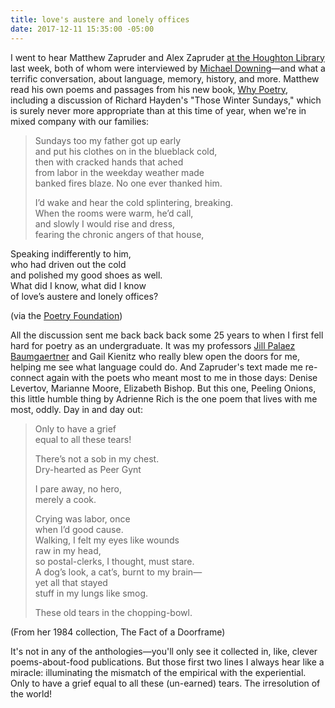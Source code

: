 ```yaml
---
title: love's austere and lonely offices
date: 2017-12-11 15:35:00 -05:00
---
```


I went to hear Matthew Zapruder and Alex Zapruder [at the Houghton Library](http://houghton75.org/?event=the-artifactual-consciousness-a-nonfiction-poetry-reading-and-discussion) last week, both of whom were interviewed by [Michael Downing](http://michaeldowningbooks.com/)—and what a terrific conversation, about language, memory, history, and more. Matthew read his own poems and passages from his new book, [Why Poetry](https://www.harpercollins.com/9780062343079/why-poetry), including a discussion of Richard Hayden's "Those Winter Sundays," which is surely never more appropriate than at this time of year, when we're in mixed company with our families:

>Sundays too my father got up early<br/> 
and put his clothes on in the blueblack cold,<br/> 
then with cracked hands that ached<br/> 
from labor in the weekday weather made<br/> 
banked fires blaze. No one ever thanked him. 
>
>I’d wake and hear the cold splintering, breaking.<br/> 
When the rooms were warm, he’d call,<br/> 
and slowly I would rise and dress,<br/> 
fearing the chronic angers of that house,<br/> 
>
Speaking indifferently to him,<br/> 
who had driven out the cold<br/> 
and polished my good shoes as well.<br/> 
What did I know, what did I know<br/> 
of love’s austere and lonely offices?<br/>

(via the [Poetry Foundation](https://www.poetryfoundation.org/poems/46461/those-winter-sundays))

All the discussion sent me back back back some 25 years to when I first fell hard for poetry as an undergraduate. It was my professors [Jill Palaez Baumgaertner](https://www.wheaton.edu/academics/programs/english/faculty/faculty-emeriti/jill-pelaez-baumgaertner-phd/) and Gail Kienitz who really blew open the doors for me, helping me see what language could do. And Zapruder's text made me re-connect again with the poets who meant most to me in those days: Denise Levertov, Marianne Moore, Elizabeth Bishop. But this one, Peeling Onions, this little humble thing by Adrienne Rich is the one poem that lives with me most, oddly. Day in and day out:

>Only to have a grief<br/>
equal to all these tears!
>
>There’s not a sob in my chest.<br/>
Dry-hearted as Peer Gynt<br/>
>
>I pare away, no hero,<br/>
merely a cook.
>
>Crying was labor, once<br/>
when I’d good cause.<br/>
Walking, I felt my eyes like wounds<br/>
raw in my head,<br/>
so postal-clerks, I thought, must stare.<br/>
A dog’s look, a cat’s, burnt to my brain—<br/>
yet all that stayed<br/>
stuff in my lungs like smog.<br/>
>
>These old tears in the chopping-bowl.

(From her 1984 collection, The Fact of a Doorframe)

It's not in any of the anthologies—you'll only see it collected in, like, clever poems-about-food publications. But those first two lines I always hear like a miracle: illuminating the mismatch of the empirical with the experiential. Only to have a grief equal to all these (un-earned) tears. The irresolution of the world!


